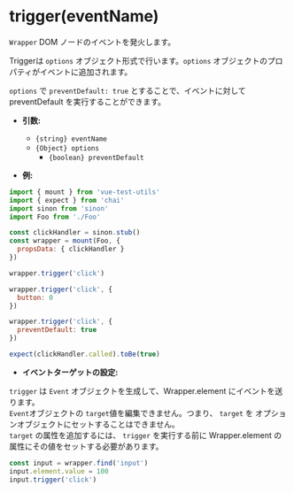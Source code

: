 # trigger(eventName)

`Wrapper` DOM ノードのイベントを発火します。

Triggerは `options` オブジェクト形式で行います。`options` オブジェクトのプロパティがイベントに追加されます。

`options` で `preventDefault: true` とすることで、イベントに対して preventDefault を実行することができます。

- **引数:**
  - `{string} eventName`
  - `{Object} options` 
    - `{boolean} preventDefault`

- **例:**

```js
import { mount } from 'vue-test-utils'
import { expect } from 'chai'
import sinon from 'sinon'
import Foo from './Foo'

const clickHandler = sinon.stub()
const wrapper = mount(Foo, {
  propsData: { clickHandler }
})

wrapper.trigger('click')

wrapper.trigger('click', {
  button: 0
})

wrapper.trigger('click', {
  preventDefault: true
})

expect(clickHandler.called).toBe(true)
```

- **イベントターゲットの設定:**

`trigger` は `Event` オブジェクトを生成して、Wrapper.element にイベントを送ります。  
`Event`オブジェクトの `target`値を編集できません。つまり、 `target` を オプションオブジェクトにセットすることはできません。  
`target` の属性を追加するには、 `trigger` を実行する前に Wrapper.element の属性にその値をセットする必要があります。  

```js
const input = wrapper.find('input')
input.element.value = 100
input.trigger('click')
```
